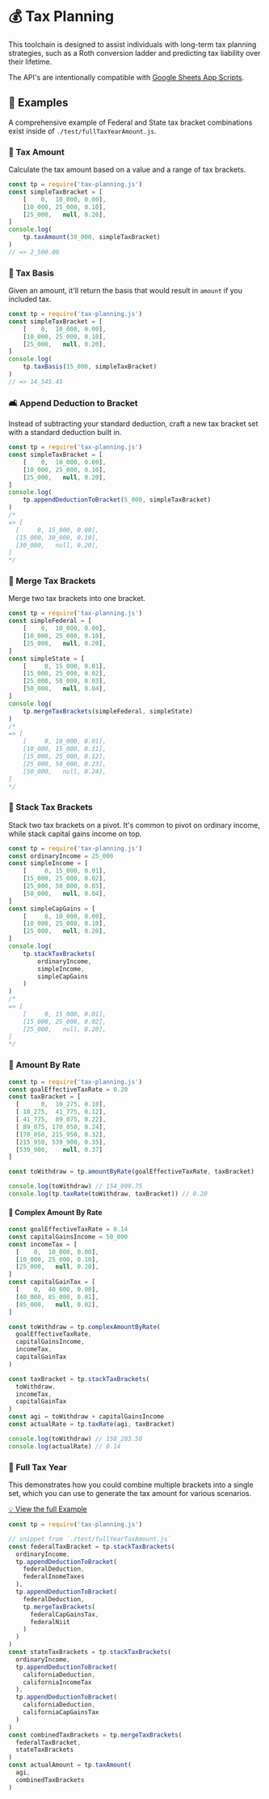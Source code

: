 # 💰 Tax Planning

This toolchain is designed to assist individuals with long-term tax planning
strategies, such as a Roth conversion ladder and predicting tax liability over
their lifetime.

The API's are intentionally compatible with [Google Sheets App Scripts][gsas].

## 🧪 Examples

A comprehensive example of Federal and State tax bracket combinations exist
inside of `./test/fullTaxYearAmount.js`.

### 🏦 Tax Amount

Calculate the tax amount based on a value and a range of tax brackets.

```js
const tp = require('tax-planning.js')
const simpleTaxBracket = [
    [    0,  10_000, 0.00],
    [10_000, 25_000, 0.10],
    [25_000,   null, 0.20],
]
console.log(
    tp.taxAmount(30_000, simpleTaxBracket)
)
// => 2_500.00
```

### 🚕 Tax Basis

Given an amount, it'll return the basis that would result in `amount` if you included tax.

```js
const tp = require('tax-planning.js')
const simpleTaxBracket = [
    [    0,  10_000, 0.00],
    [10_000, 25_000, 0.10],
    [25_000,   null, 0.20],
]
console.log(
    tp.taxBasis(15_000, simpleTaxBracket)
)
// => 14_545.45
```

### 🛋️ Append Deduction to Bracket

Instead of subtracting your standard deduction, craft a new tax bracket set with a standard deduction built in.

```js
const tp = require('tax-planning.js')
const simpleTaxBracket = [
    [    0,  10_000, 0.00],
    [10_000, 25_000, 0.10],
    [25_000,   null, 0.20],
]
console.log(
    tp.appendDeductionToBracket(5_000, simpleTaxBracket)
)
/*
=> [
  [     0, 15_000, 0.00],
  [15_000, 30_000, 0.10],
  [30_000,   null, 0.20],
]
*/
```

### 🧲 Merge Tax Brackets

Merge two tax brackets into one bracket.

```js
const tp = require('tax-planning.js')
const simpleFederal = [
    [    0,  10_000, 0.00],
    [10_000, 25_000, 0.10],
    [25_000,   null, 0.20],
]
const simpleState = [
    [     0, 15_000, 0.01],
    [15_000, 25_000, 0.02],
    [25_000, 50_000, 0.03],
    [50_000,   null, 0.04],
]
console.log(
    tp.mergeTaxBrackets(simpleFederal, simpleState)
)
/*
=> [
    [     0, 10_000, 0.01],
    [10_000, 15_000, 0.11],
    [15_000, 25_000, 0.12],
    [25_000, 50_000, 0.23],
    [50_000,   null, 0.24],
]
*/
```

### 🧱 Stack Tax Brackets

Stack two tax brackets on a pivot. It's common to pivot on ordinary income,
while stack capital gains income on top.

```js
const tp = require('tax-planning.js')
const ordinaryIncome = 25_000
const simpleIncome = [
    [     0, 15_000, 0.01],
    [15_000, 25_000, 0.02],
    [25_000, 50_000, 0.03],
    [50_000,   null, 0.04],
]
const simpleCapGains = [
    [     0, 10_000, 0.00],
    [10_000, 25_000, 0.10],
    [25_000,   null, 0.20],
]
console.log(
    tp.stackTaxBrackets(
        ordinaryIncome,
        simpleIncome,
        simpleCapGains
    )
)
/*
=> [
    [     0, 15_000, 0.01],
    [15_000, 25_000, 0.02],
    [25_000,   null, 0.20],
]
*/
```

### 📏 Amount By Rate

```js
const tp = require('tax-planning.js')
const goalEffectiveTaxRate = 0.20
const taxBracket = [
  [      0,  10_275, 0.10],
  [ 10_275,  41_775, 0.12],
  [ 41_775,  89_075, 0.22],
  [ 89_075, 170_050, 0.24],
  [170_050, 215_950, 0.32],
  [215_950, 539_900, 0.35],
  [539_900,    null, 0.37]
]

const toWithdraw = tp.amountByRate(goalEffectiveTaxRate, taxBracket)

console.log(toWithdraw) // 154_099.75
console.log(tp.taxRate(toWithdraw, taxBracket)) // 0.20
```

#### 📐 Complex Amount By Rate

```js
const goalEffectiveTaxRate = 0.14
const capitalGainsIncome = 50_000
const incomeTax = [
  [    0,  10_000, 0.00],
  [10_000, 25_000, 0.10],
  [25_000,   null, 0.20],
]
const capitalGainTax = [
  [    0,  40_000, 0.00],
  [40_000, 85_000, 0.01],
  [85_000,   null, 0.02],
]

const toWithdraw = tp.complexAmountByRate(
  goalEffectiveTaxRate,
  capitalGainsIncome,
  incomeTax,
  capitalGainTax
)

const taxBracket = tp.stackTaxBrackets(
  toWithdraw,
  incomeTax,
  capitalGainTax
)
const agi = toWithdraw + capitalGainsIncome
const actualRate = tp.taxRate(agi, taxBracket)

console.log(toWithdraw) // 158_203.50
console.log(actualRate) // 0.14
```

### 🚵 Full Tax Year

This demonstrates how you could combine multiple brackets into a single set,
which you can use to generate the tax amount for various scenarios.

[💡 View the full Example][example]

```js
const tp = require('tax-planning.js')

// snippet from `./test/fullYearTaxAmount.js`
const federalTaxBracket = tp.stackTaxBrackets(
  ordinaryIncome,
  tp.appendDeductionToBracket(
    federalDeduction,
    federalInomeTaxes
  ),
  tp.appendDeductionToBracket(
    federalDeduction,
    tp.mergeTaxBrackets(
      federalCapGainsTax,
      federalNiit
    )
  )
)
const stateTaxBrackets = tp.stackTaxBrackets(
  ordinaryIncome,
  tp.appendDeductionToBracket(
    californiaDeduction,
    californiaIncomeTax
  ),
  tp.appendDeductionToBracket(
    californiaDeduction,
    californiaCapGainsTax
  )
)
const combinedTaxBrackets = tp.mergeTaxBrackets(
  federalTaxBracket,
  stateTaxBrackets
)
const actualAmount = tp.taxAmount(
  agi,
  combinedTaxBrackets
)
```

[example]:test/fullYearTaxAmount.js
[gsas]:https://developers.google.com/sheets/api/quickstart/apps-script
